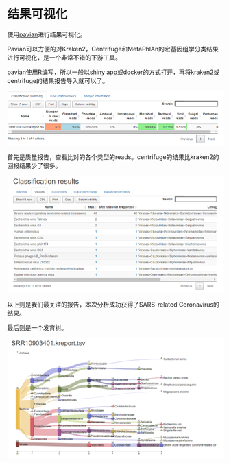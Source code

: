 #  结果可视化



使用[pavian](https://github.com/fbreitwieser/pavian)进行结果可视化。

Pavian可以方便的对Kraken2，Centrifuge和MetaPhlAn的宏基因组学分类结果进行可视化，是一个非常不错的下游工具。



pavian使用R编写，所以一般以shiny app或docker的方式打开，再将kraken2或centrifuge的结果报告导入就可以了。



![pavian_1](https://raw.githubusercontent.com/pzweuj/pzweuj.github.io/master/content/data/project_pics/pavian_1.png)



首先是质量报告，查看比对的各个类型的reads。centrifuge的结果比kraken2的回报结果少了很多。



![pavian_2](https://raw.githubusercontent.com/pzweuj/pzweuj.github.io/master/content/data/project_pics/pavian_2.png)



以上则是我们最关注的报告，本次分析成功获得了SARS-related Coronavirus的结果。



最后则是一个发育树。



![pavian_3](https://raw.githubusercontent.com/pzweuj/pzweuj.github.io/master/content/data/project_pics/pavian_3.png)